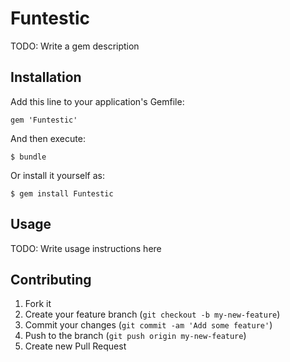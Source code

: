 # Funtestic

TODO: Write a gem description

## Installation

Add this line to your application's Gemfile:

    gem 'Funtestic'

And then execute:

    $ bundle

Or install it yourself as:

    $ gem install Funtestic

## Usage

TODO: Write usage instructions here

## Contributing

1. Fork it
2. Create your feature branch (`git checkout -b my-new-feature`)
3. Commit your changes (`git commit -am 'Add some feature'`)
4. Push to the branch (`git push origin my-new-feature`)
5. Create new Pull Request

